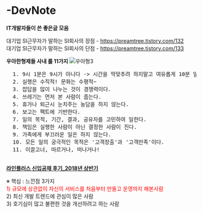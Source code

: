# -DevNote
<b>IT개발자들이 쓴 좋은글 모음</b>

대기업 SI근무자가 말하는 SI회사의 장점 - <a href="https://preamtree.tistory.com/132">https://preamtree.tistory.com/132</a><br>
대기업 SI근무자가 말하는 SI회사의 단점 - <a href = "https://preamtree.tistory.com/133">https://preamtree.tistory.com/133</a>

<b>우아한형제들 사내 룰 11가지 </b>
![우아형3](https://user-images.githubusercontent.com/70615344/98752172-fabb9a80-2404-11eb-8ef9-64344239d849.jpg)
<pre>
  1. 9시 1분은 9시가 아니다 -> 시간을 딱맞추려 하지말고 여유롭게 10분 일찍 도착하는 습관을 가져라
  2. 실행은 수직적! 문화는 수평적~
  3. 잡답을 많이 나누는 것이 경쟁력이다.
  4. 쓰레기는 먼저 본 사람이 줍는다.
  5. 휴가나 퇴근시 눈치주는 농담을 하지 않는다.
  6. 보고는 팩트에 기반한다.
  7. 일의 목적, 기간, 결과, 공유자를 고민하여 일한다.
  8. 책임은 실행한 사람이 아닌 결정한 사람이 진다.
  9. 가족에게 부끄러운 일은 하지 않는다.
  10. 모든 일의 궁극적인 목적은 '고객창출'과 '고객만족'이다.
  11. 이끌고너, 따르거나, 떠나거나!
 
</pre>

<a href="https://preamtree.tistory.com/147"><b>라인플러스 신입공채 후기_2018년 상반기</b></a>
<p>
※ 핵심 : 느낀점 3가지 <br>
  <span style="color:red"> 1) 규모에 상관없이 자신의 서비스를 처음부터 만들고 운영까지 해본사람</span><br>
 2) 최신 개발 트렌드에 관심이 많은 사람<br>
 3) 호기심이 많고 불편한 것을 개선하려고 하는 사람<br>

</p>

